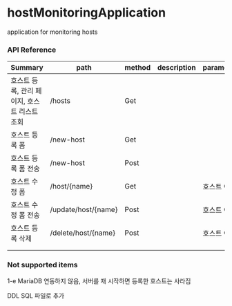 # hostMonitoringApplication
application for monitoring hosts

### API Reference

| Summary | path | method | description | parameters |
| --- | --- | --- | --- | --- |
| 호스트 등록, 관리 페이지, 호스트 리스트 조회 | /hosts | Get |  |  |
| 호스트 등록 폼  | /new-host | Get |  |  |
| 호스트 등록 폼 전송 | /new-host | Post |  |  |
| 호스트 수정 폼 | /host/{name} | Get |  | 호스트 이름 |
| 호스트 수정 폼 전송 | /update/host/{name} | Post |  | 호스트 이름 |
| 호스트 등록 삭제 | /delete/host/{name} | Post |  | 호스트 이름 |
|  |  |  |  |  |
|  |  |  |  |  |

### Not supported items

1-e MariaDB 연동하지 않음, 서버를 재 시작하면 등록한 호스트는 사라짐

DDL SQL 파일로 추가
